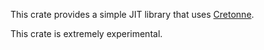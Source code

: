 This crate provides a simple JIT library that uses
[Cretonne](https://crates.io/crates/cretonne).

This crate is extremely experimental.
